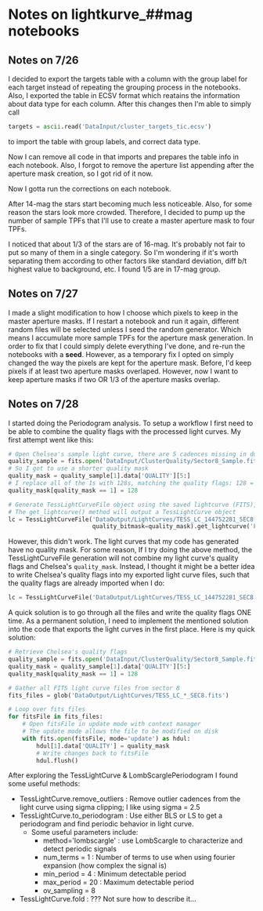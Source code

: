 # Notes on lightkurve_##mag notebooks


## Notes on 7/26
I decided to export the targets table with a column with the group label for each target instead of repeating the grouping process in the notebooks.
Also, I exported the table in ECSV format which reatains the information about data type for each column.
After this changes then I'm able to simply call 
```python
targets = ascii.read('DataInput/cluster_targets_tic.ecsv')
```
to import the table with group labels, and correct data type.


Now I can remove all code in that imports and prepares the table info in each notebook. 
Also, I forgot to remove the aperture list appending after the aperture mask creation, so I got rid of it now.

Now I gotta run the corrections on each notebook.


After 14-mag the stars start becoming much less noticeable. Also, for some reason the stars look more crowded. Therefore, I decided to pump up the number of sample
TPFs that I'll use to create a master aperture mask to four TPFs. 

I noticed that about 1/3 of the stars are of 16-mag. It's probably not fair to put so many of them in a single category. 
So I'm wondering if it's worth separating them according to other factors like standard deviation, diff b/t highest value to background, etc.
I found 1/5 are in 17-mag group.

## Notes on 7/27

I made a slight modification to how I choose which pixels to keep in the master aperture masks. 
If I restart a notebook and run it again, different random files will be selected unless I seed the random generator.
Which means I accumulate more sample TPFs for the aperture mask generation. 
In order to fix that I could simply delete everything I've done, and re-run the notebooks with a **seed**.
However, as a temporary fix I opted on simply changed the way the pixels are kept for the aperture mask. 
Before, I'd keep pixels if at least two aperture masks overlaped. However, now I want to keep aperture masks if two OR 1/3 of the 
aperture masks overlap.

## Notes on 7/28

I started doing the Periodogram analysis. To setup a workflow I first need to be able to combine the quality flags with the
processed light curves. My first attempt went like this:
```python
# Open Chelsea's sample light curve, there are 5 cadences missing in downloaded raw data
quality_sample = fits.open('DataInput/ClusterQuality/Sector8_Sample.fits.gz')
# So I got to use a shorter quality mask
quality_mask = quality_sample[1].data['QUALITY'][5:]
# I replace all of the 1s with 128s, matching the quality flags: 128 = Manual Exclude
quality_mask[quality_mask == 1] = 128

# Generate TessLightCurveFile object using the saved lightcurve (FITS), and Chelsea's quality mask
# The get_lightcurve() method will output a TessLightCurve object
lc = TessLightCurveFile('DataOutput/LightCurves/TESS_LC_144752281_SEC8.fits',
                        quality_bitmask=quality_mask).get_lightcurve('FLUX')

```

However, this didn't work. The light curves that my code has generated have no quality mask. For some reason, If I try doing the above
method, the TessLightCurveFile generation will not combine my light curve's quality flags and Chelsea's `quality_mask`. Instead, I 
thought it might be a better idea to write Chelsea's quality flags into my exported light curve files, such that the quality flags
are already imported when I do:

```python
lc = TessLightCurveFile('DataOutput/LightCurves/TESS_LC_144752281_SEC8.fits').get_lightcurve('FLUX')
```

A quick solution is to go through all the files and write the quality flags ONE time. As a permanent solution, I need to implement the 
mentioned solution into the code that exports the light curves in the first place. Here is my quick solution:

```python
# Retrieve Chelsea's quality flags
quality_sample = fits.open('DataInput/ClusterQuality/Sector8_Sample.fits.gz')
quality_mask = quality_sample[1].data['QUALITY'][5:]
quality_mask[quality_mask == 1] = 128

# Gather all FITS light curve files from sector 8
fits_files = glob('DataOutput/LightCurves/TESS_LC_*_SEC8.fits')

# Loop over fits files
for fitsFile in fits_files:
    # Open fitsFile in update mode with context manager
    # The update mode allows the file to be modified on disk
    with fits.open(fitsFile, mode='update') as hdul:
        hdul[1].data['QUALITY'] = quality_mask
        # Write changes back to fitsFile
        hdul.flush()
```

After exploring the TessLightCurve & LombScarglePeriodogram I found some useful methods:

- TessLightCurve.remove_outliers : Remove outlier cadences from the light curve using sigma clipping; I like using sigma = 2.5
- TessLightCurve.to_periodogram : Use either BLS or LS to get a periodogram and find periodic behavior in light curve.
    - Some useful parameters include:
        - method='lombscargle' : use LombScargle to characterize and detect periodic signals
        - num_terms = 1 : Number of terms to use when using fourier expansion (how complex the signal is)
        - min_period = 4 : Minimum detectable period
        - max_period = 20 : Maximum detectable period
        - ov_sampling = 8
- TessLightCurve.fold : ??? Not sure how to describe it...
